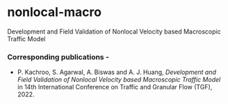 # nonlocal-macro
Development and Field Validation of Nonlocal Velocity based Macroscopic Traffic Model

### Corresponding publications -   

  - P. Kachroo, S. Agarwal, A. Biswas and A. J. Huang, *Development and Field Validation of Nonlocal Velocity based Macroscopic Traffic Model* in 14th International Conference on Traffic and Granular Flow (TGF), 2022.
